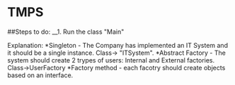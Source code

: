 # TMPS

##Steps to do:
__1. Run the class "Main"

Explanation:
*Singleton - The Company has implemented an IT System and it should be a single instance.     Class->  "ITSystem".
*Abstract Factory - The system should create 2 trypes of users: Internal and External factories. Class->UserFactory
*Factory method - each facotry should create objects based on an interface.
